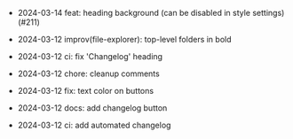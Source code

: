 - 2024-03-14 feat: heading background (can be disabled in style settings) (#211)

- 2024-03-12 improv(file-explorer): top-level folders in bold
- 2024-03-12 ci: fix 'Changelog' heading
- 2024-03-12 chore: cleanup comments
- 2024-03-12 fix: text color on buttons
- 2024-03-12 docs: add changelog button
- 2024-03-12 ci: add automated changelog
